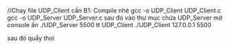 //Chay file UDP_Client cần
B1: Compile nhé
gcc -o UDP_Client UDP_Client.c
gcc -o UDP_Server UDP_Server.c
sau đó
vào thư mục chứa UDP_Server
mở console ấn ./UDP_Server 5500
tt UDP_Client
./UDP_Client 127.0.0.1 5500

sau đó quẩy thoi
